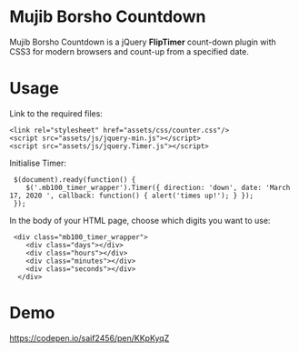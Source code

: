 # Mujib Borsho Countdown
Mujib Borsho Countdown is a jQuery **FlipTimer** count-down plugin with CSS3 for modern browsers and  count-up from a specified date. 


# Usage
Link to the required files:
```
<link rel="stylesheet" href="assets/css/counter.css"/>
<script src="assets/js/jquery-min.js"></script>
<script src="assets/js/jquery.Timer.js"></script>
```

Initialise Timer:
```
 $(document).ready(function() {
    $('.mb100_timer_wrapper').Timer({ direction: 'down', date: 'March 17, 2020 ', callback: function() { alert('times up!'); } });
 });
```

In the body of your HTML page, choose which digits you want to use:
```
 <div class="mb100_timer_wrapper">
    <div class="days"></div>
    <div class="hours"></div>
    <div class="minutes"></div>
    <div class="seconds"></div>
  </div>
```

# Demo
https://codepen.io/saif2456/pen/KKpKyqZ
